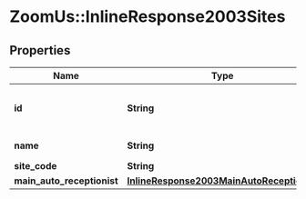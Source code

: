 # ZoomUs::InlineResponse2003Sites

## Properties
Name | Type | Description | Notes
------------ | ------------- | ------------- | -------------
**id** | **String** | Site ID. Unique Identifier of the site. | [optional] 
**name** | **String** | Name of the Site. | [optional] 
**site_code** | **String** | Site Code | [optional] 
**main_auto_receptionist** | [**InlineResponse2003MainAutoReceptionist**](InlineResponse2003MainAutoReceptionist.md) |  | [optional] 


